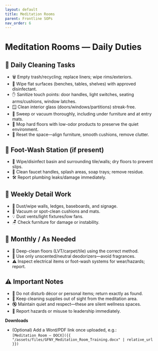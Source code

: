 ```yaml
---
layout: default
title: Meditation Rooms
parent: Frontline SOPs
nav_order: 6
---
```


# Meditation Rooms — Daily Duties

## 🔹 Daily Cleaning Tasks
- 🗑 Empty trash/recycling; replace liners; wipe rims/exteriors.
- 🧴 Wipe flat surfaces (benches, tables, shelves) with approved disinfectant.
- ✋ Sanitize touch points: door handles, light switches, seating arms/cushions, window latches.
- 🪟 Clean interior glass (doors/windows/partitions) streak-free.
- 🧹 Sweep or vacuum thoroughly, including under furniture and at entry mats.
- 🧼 Mop hard floors with low-odor products to preserve the quiet environment.
- 🌸 Reset the space—align furniture, smooth cushions, remove clutter.

## 🔹 Foot-Wash Station (if present)
- 🚿 Wipe/disinfect basin and surrounding tile/walls; dry floors to prevent slips.
- 🧽 Clean faucet handles, splash areas, soap trays; remove residue.
- 🛠 Report plumbing leaks/damage immediately.

## 🔹 Weekly Detail Work
- 🧽 Dust/wipe walls, ledges, baseboards, and signage.
- 💺 Vacuum or spot-clean cushions and mats.
- 💡 Dust vents/light fixtures/low fans.
- 🪑 Check furniture for damage or instability.

## 🔹 Monthly / As Needed
- 🧼 Deep-clean floors (LVT/carpet/tile) using the correct method.
- 🧘 Use only unscented/neutral deodorizers—avoid fragrances.
- ⚠️ Inspect electrical items or foot-wash systems for wear/hazards; report.

## ⚠️ Important Notes
- 🙏 Do not disturb décor or personal items; return exactly as found.
- 🛒 Keep cleaning supplies out of sight from the meditation area.
- 🔇 Maintain quiet and respect—these are silent wellness spaces.
- 🚨 Report hazards or misuse to leadership immediately.

**Downloads**  
- (Optional) Add a Word/PDF link once uploaded, e.g.:  
  `[Meditation Room — DOCX]({{ "/assets/files/GFNY_Meditation_Room_Training.docx" | relative_url }})`
